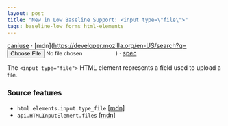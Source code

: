 ```yaml
---
layout: post
title: "New in Low Baseline Support: <input type=\"file\">"
tags: baseline-low forms html-elements
---
```


[caniuse](https://caniuse.com/?search=input-file) · [mdn](https://developer.mozilla.org/en-US/search?q=<input type="file">) · [spec](https://html.spec.whatwg.org/multipage/input.html#file-upload-state-(type=file))

The `<input type="file">` HTML element represents a field used to upload a file.

### Source features

- ``html.elements.input.type_file`` [[mdn]](https://developer.mozilla.org/en-US/search?q=html.elements.input.type_file)
- ``api.HTMLInputElement.files`` [[mdn]](https://developer.mozilla.org/en-US/search?q=api.HTMLInputElement.files)
